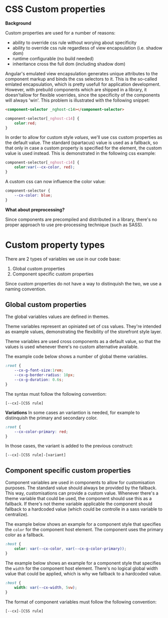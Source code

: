 # CSS Custom properties

**Background**

Custom properties are used for a number of reasons:
- ability to override css rule without worying about specificity
- ability to override css rule regardless of view encapsulation (i.e. shadow dom)
- runtime configurable (no build needed)
- inheritance cross the full dom (including shadow dom)

Angular's emulated view encapsulation generates unique attributes to the component markup and binds the css selectors to it. This is the so-called emlated encapsulation, which is pretty usefull for application development. However, with prebuild components which are shipped in a library, it doesn'tallow for flexible voerrides, since the specificity of the components will always 'win'. This problem is illustrated with the following snippet:

```html
<component-selector _nghost-c14></component-selector>
```
```css
component-selector[_nghost-c14] {
    color:red;
}
```
In order to allow for custom style *values*, we'll use css custom properties as the default value. The standard (spartacus) value is used as a fallback, so that only in case a custom property is specified for the element, the custom value is used instead. This is demonstrated in the following css example:
```css
component-selector[_nghost-c14] {
    color:var(--cx-color, red);
}
```
A custom css can now influence the color value:
```css
component-selector {
    --cx-color: blue;
}
```

**What about preprocessing?**

Since components are precompiled and distributed in a library, there's no proper approach to use pre-processing technique (such as SASS). 

# Custom property types
There are 2 types of variables we use in our code base:
1. Global custom properties
2. Component specific custom properties

Since custom properties do not have a way to distinquish the two, we use a naming convention. 

## Global custom properties
The global variables values are defined in themes. 

Theme variables represent an opiniated set of css values. They're intended as example values, demonstrating the flexibility of the storefront style layer. 

Theme variables are used cross components as a default value, so that the values is used whenever there's no custom alternative available. 

The example code below shows a number of global theme variables.

```css
:root {
    --cx-g-font-size:1rem;
    --cx-g-border-radius: 10px;
    --cx-g-duration: 0.6s;
}
```

The syntax must follow the following convention:

`[--cx]-[CSS rule]`


**Variations**
In some cases an variantion is needed, for example to distinquish the primary and secondary color. 

```css
:root {
    --cx-color-primary: red;
}
```

In those cases, the variant is added to the previous construct:

`[--cx]-[CSS rule]-[variant]`


## Component specific custom properties
Component variables are used in components to allow for customisation purposes. The standard value should always be provided by the fallback. This way, customisations can provide a custom value. 
Whenever there's a theme variable that could be used, the component should use this as a fallback. If there's not theme variable applicable the component should fallback to a hardcoded value (which could be controlle in a sass variable to centralize).

The example below shows an example for a component style that specifies the `color` for the component host element. The component uses the primary color as a fallback. 

```css
:host {
    color: var(--cx-color, var(--cx-g-color-primary));
}
```

The example below shows an example for a component style that specifies the `width` for the component host element. There's no logical global width value that could be applied, which is why we fallback to a hardcoded value. 

```css
:host {
    width: var(--cx-width, 5vw);
}
```

The format of component variables must follow the following convention:

`[--cx]-[CSS rule]`
